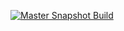[![Master Snapshot Build](https://github.com/abhishekdewan101/Scout-V2/actions/workflows/releasedebug.yaml/badge.svg)](https://github.com/abhishekdewan101/Scout-V2/actions/workflows/releasedebug.yaml)
